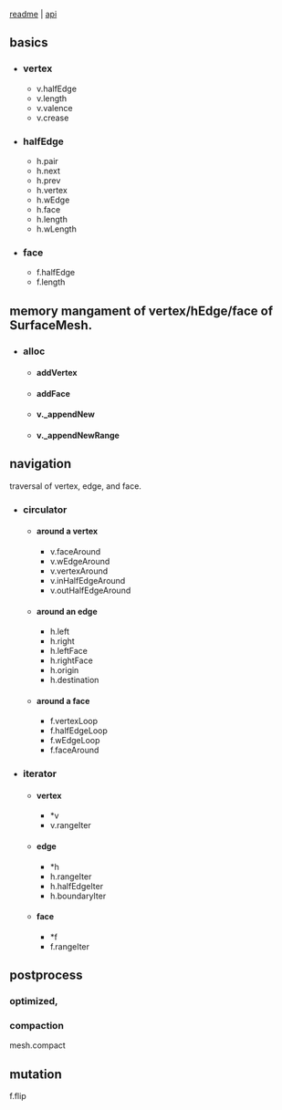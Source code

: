 [readme](../README.md) | [api](api.md)

## basics
- ### vertex
    - v.halfEdge
    - v.length
    - v.valence
    - v.crease

- ### halfEdge
    - h.pair
    - h.next
    - h.prev
    - h.vertex
    - h.wEdge
    - h.face
    - h.length
    - h.wLength

- ### face
    - f.halfEdge
    - f.length

## memory mangament of vertex/hEdge/face of SurfaceMesh.
- ### alloc
    - #### addVertex
    - #### addFace
    - #### v._appendNew
    - #### v._appendNewRange

## navigation
traversal of vertex, edge, and face.

- ### circulator
    - #### around a vertex
        - v.faceAround
        - v.wEdgeAround
        - v.vertexAround
        - v.inHalfEdgeAround
        - v.outHalfEdgeAround

    - #### around an edge
        - h.left
        - h.right
        - h.leftFace
        - h.rightFace
        - h.origin
        - h.destination

    - #### around a face
        - f.vertexLoop
        - f.halfEdgeLoop
        - f.wEdgeLoop
        - f.faceAround

- ### iterator
    - #### vertex
        - *v
        - v.rangeIter
    - #### edge
        - *h
        - h.rangeIter
        - h.halfEdgeIter
        - h.boundaryIter
    - #### face
        - *f
        - f.rangeIter

## postprocess

### optimized,

### compaction
mesh.compact

## mutation
f.flip

